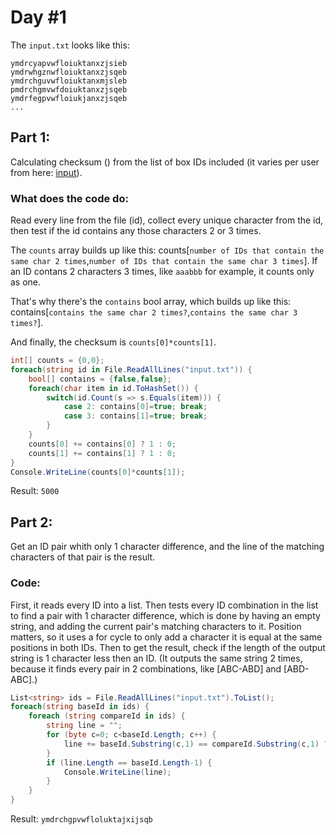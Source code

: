 # Day #1
The `input.txt` looks like this:
```
ymdrcyapvwfloiuktanxzjsieb
ymdrwhgznwfloiuktanxzjsqeb
ymdrchguvwfloiuktanxmjsleb
pmdrchgmvwfdoiuktanxzjsqeb
ymdrfegpvwfloiukjanxzjsqeb
...
```
## Part 1:
Calculating checksum () from the list of box IDs included (it varies per user from here: [input](https://adventofcode.com/2018/day/1/input)).
### What does the code do:
Read every line from the file (id), collect every unique character from the id, then test if the id contains any those characters 2 or 3 times.

The `counts` array builds up like this: counts[`number of IDs that contain the same char 2 times`,`number of IDs that contain the same char 3 times`]. If an ID contans 2 characters 3 times, like `aaabbb` for example, it counts only as one.

That's why there's the `contains` bool array, which builds up like this: contains[`contains the same char 2 times?`,`contains the same char 3 times?`].

And finally, the checksum is `counts[0]*counts[1]`.
```csharp
int[] counts = {0,0};
foreach(string id in File.ReadAllLines("input.txt")) {
    bool[] contains = {false,false};
    foreach(char item in id.ToHashSet()) {
        switch(id.Count(s => s.Equals(item))) {
            case 2: contains[0]=true; break;
            case 3: contains[1]=true; break;
        }
    }
    counts[0] += contains[0] ? 1 : 0;
    counts[1] += contains[1] ? 1 : 0;
}
Console.WriteLine(counts[0]*counts[1]);
```
Result: `5000`
## Part 2:
Get an ID pair whith only 1 character difference, and the line of the matching characters of that pair is the result.
### Code:
First, it reads every ID into a list. Then tests every ID combination in the list to find a pair with 1 character difference, which is done by having an empty string, and adding the current pair's matching characters to it. Position matters, so it uses a for cycle to only add a character it is equal at the same positions in both IDs. Then to get the result, check if the length of the output string is 1 character less then an ID. (It outputs the same string 2 times, because it finds every pair in 2 combinations, like [ABC-ABD] and [ABD-ABC].)
```csharp
List<string> ids = File.ReadAllLines("input.txt").ToList();
foreach(string baseId in ids) {
    foreach (string compareId in ids) {
        string line = "";
        for (byte c=0; c<baseId.Length; c++) {
            line += baseId.Substring(c,1) == compareId.Substring(c,1) ? baseId.Substring(c,1) : "";
        }
        if (line.Length == baseId.Length-1) {
            Console.WriteLine(line);
        }
    }
}
```
Result: `ymdrchgpvwfloluktajxijsqb`
